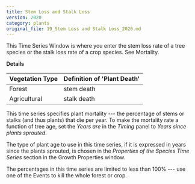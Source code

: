 ```yaml
---
title: Stem Loss and Stalk Loss
version: 2020
category: plants
original_file: 19_Stem Loss and Stalk Loss_2020.md
---
```


This Time Series Window is where you
enter the stem loss rate of a tree species or the stalk loss rate of a
crop species. See Mortality.

**Details**

| Vegetation Type | Definition of 'Plant Death' |
|-----------------|-------------------------------|
| Forest          | stem death                    |
| Agricultural    | stalk death                   |

This time series specifies plant mortality --- the percentage of stems
or stalks (and thus plants) that die per year. To make the mortality
rate a function of tree age, set the *Years are* in the *Timing* panel
to *Years since plants sprouted*.

The type of plant age to use in this time series, if it is expressed in
years since the plants sprouted, is chosen in the *Properties of the
Species Time Series* section in the Growth
Properties window.

The percentages in this time series are limited to less than 100% ---
use one of the Events to kill the whole forest or
crop.

